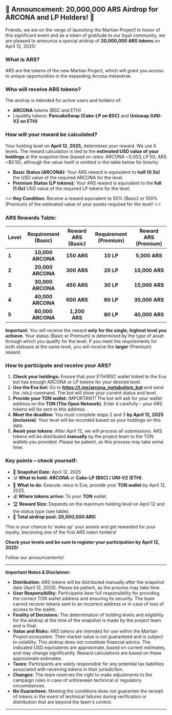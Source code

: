 ## 🚀 Announcement: 20,000,000 ARS Airdrop for ARCONA and LP Holders! 🚀

Friends, we are on the verge of launching the Martian Project! In honor of this significant event and as a token of gratitude to our loyal community, we are pleased to announce a special airdrop of **20,000,000 ARS tokens** on April 12, 2025!

### What is ARS?

ARS are the tokens of the new Martian Project, which will grant you access to unique opportunities in the expanding Arcona metaverse.

### Who will receive ARS tokens?

The airdrop is intended for active users and holders of:
*   **ARCONA** tokens (BSC and ETH)
*   Liquidity tokens: **PancakeSwap (Cake-LP on BSC)** and **Uniswap (UNI-V2 on ETH)**

### How will your reward be calculated?

Your holding level on **April 12, 2025,** determines your reward. We use 5 levels. The reward calculation is tied to the **estimated USD value of your holdings** at the snapshot time (based on rates: ARCONA ~$0.003, LP ~$50, ARS ~$0.10), although the value itself is omitted in the table below for brevity:

*   **Basic Status (ARCONA):** Your ARS reward is equivalent to **half (0.5x)** the USD value of the required ARCONA for the level.
*   **Premium Status (LP tokens):** Your ARS reward is equivalent to the **full (1.0x)** USD value of the required LP tokens for the level.

🔥🔥 **Key Condition:** Receive a reward equivalent to 50% (Basic) or 100% (Premium) of the estimated value of your assets required for the level! 🔥🔥

### ARS Rewards Table:

| Level | Requirement (Basic) | Reward ARS (Basic) | Requirement (Premium) | Reward ARS (Premium) |
| :---- | :------------------: | :-----------------: | :--------------------: | :-------------------: |
| **1** | **10,000 ARCONA**    |     **150 ARS**     |       **10 LP**        |     **5,000 ARS**     |
| **2** | **20,000 ARCONA**    |     **300 ARS**     |       **20 LP**        |    **10,000 ARS**     |
| **3** | **30,000 ARCONA**    |     **450 ARS**     |       **30 LP**        |    **15,000 ARS**     |
| **4** | **40,000 ARCONA**    |     **600 ARS**     |       **60 LP**        |    **30,000 ARS**     |
| **5** | **80,000 ARCONA**    |    **1,200 ARS**    |       **80 LP**        |    **40,000 ARS**     |

**Important:** You will receive the reward **only for the single, highest level you achieve**. Your status (Basic or Premium) is determined by the type of asset through which you qualify for the level. If you meet the requirements for both statuses at the same level, you will receive the **larger** (Premium) reward.

### How to participate and receive your ARS?

1.  **Check your holdings:** Ensure that your ETH/BSC wallet linked to the Eva bot has enough ARCONA or LP tokens for your desired level.
2.  **Use the Eva bot:** Go to **https://t.me/arcona_metabolism_bot** and send the `/HOLD` command. The bot will show your current status and level.
3.  **Provide your TON wallet:** IMPORTANT! The bot will ask for your wallet address on the **TON (The Open Network)**. Enter it carefully – your ARS tokens will be sent to this address.
4.  **Meet the deadline:** You must complete steps 2 and 3 **by April 12, 2025 (inclusive)**. Your level will be recorded based on your holdings on this date.
5.  **Await your tokens:** After April 12, we will process all submissions. ARS tokens will be distributed **manually** by the project team to the TON wallets you provided. Please be patient, as this process may take some time.

### Key points – check yourself:

*   📅 **Snapshot Date:** April 12, 2025
*   🪙 **What to hold:** **ARCONA** *or* **Cake-LP (BSC) / UNI-V2 (ETH)**.
*   🤖 **What to do:** Execute `/HOLD` in Eva, provide your **TON wallet** by April 12, 2025.
*   💰 **Where tokens arrive:** To your **TON** wallet.
*   🏆 **Reward Size:** Depends on the maximum holding level on April 12 and the status type (see table).
*   🎁 **Total airdrop pool:** **20,000,000 ARS**!

This is your chance to 'wake up' your assets and get rewarded for your loyalty, becoming one of the first ARS token holders!

**Check your levels and be sure to register your participation by April 12, 2025!**

Follow our announcements!

---
**Important Notes & Disclaimer:**

*   **Distribution:** ARS tokens will be distributed manually after the snapshot date (April 12, 2025). Please be patient, as the process may take time.
*   **User Responsibility:** Participants bear full responsibility for providing the correct TON wallet address and ensuring its security. The team cannot recover tokens sent to an incorrect address or in case of loss of access to the wallet.
*   **Finality of Decisions:** The determination of holding levels and eligibility for the airdrop at the time of the snapshot is made by the project team and is final.
*   **Value and Risks:** ARS tokens are intended for use within the Martian Project ecosystem. Their market value is not guaranteed and is subject to volatility. This airdrop does not constitute financial advice. The indicated USD equivalents are approximate, based on current estimates, and may change significantly. Reward calculations are based on these approximate estimates.
*   **Taxes:** Participants are solely responsible for any potential tax liabilities associated with receiving tokens in their jurisdiction.
*   **Changes:** The team reserves the right to make adjustments to the campaign rules in case of unforeseen technical or regulatory circumstances.
*   **No Guarantees:** Meeting the conditions does not guarantee the receipt of tokens in the event of technical failures during verification or distribution that are beyond the team's control.

---
